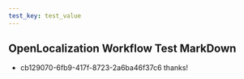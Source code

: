 ```yaml
---
test_key: test_value
---
```

## OpenLocalization Workflow Test MarkDown
* cb129070-6fb9-417f-8723-2a6ba46f37c6 
thanks!